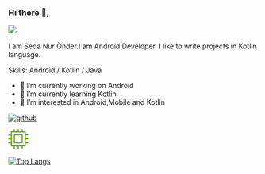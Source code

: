 
### Hi there 👋,   
![](https://raw.githubusercontent.com/sagar-viradiya/sagar-viradiya/master/resources/banner.png)

I am Seda Nur Önder.I am Android Developer. I like to write projects in Kotlin language.

Skills: Android / Kotlin / Java 

- 🔭 I’m currently working on Android 
- 🌱 I’m currently learning Kotlin 
- 👀 I’m interested in Android,Mobile and Kotlin

[<img src='https://cdn.jsdelivr.net/npm/simple-icons@3.0.1/icons/github.svg' alt='github' weight='20' height='40'>](https://github.com/SedaNur35)  

<a href='https://docs.github.com/en/developers'><img src='https://raw.githubusercontent.com/acervenky/animated-github-badges/master/assets/devbadge.gif' width='40' height='40'></a> 

[![Top Langs](https://github-readme-stats.vercel.app/api/top-langs/?username=SedaNur35)](https://github.com/anuraghazra/github-readme-stats)


